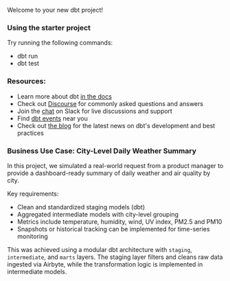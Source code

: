 Welcome to your new dbt project!

### Using the starter project

Try running the following commands:
- dbt run
- dbt test


### Resources:
- Learn more about dbt [in the docs](https://docs.getdbt.com/docs/introduction)
- Check out [Discourse](https://discourse.getdbt.com/) for commonly asked questions and answers
- Join the [chat](https://community.getdbt.com/) on Slack for live discussions and support
- Find [dbt events](https://events.getdbt.com) near you
- Check out [the blog](https://blog.getdbt.com/) for the latest news on dbt's development and best practices



### Business Use Case: City-Level Daily Weather Summary

In this project, we simulated a real-world request from a product manager to provide a dashboard-ready summary of daily weather and air quality by city.

Key requirements:
- Clean and standardized staging models (dbt)
- Aggregated intermediate models with city-level grouping
- Metrics include temperature, humidity, wind, UV index, PM2.5 and PM10
- Snapshots or historical tracking can be implemented for time-series monitoring

This was achieved using a modular dbt architecture with `staging`, `intermediate`, and `marts` layers. The staging layer filters and cleans raw data ingested via Airbyte, while the transformation logic is implemented in intermediate models.

